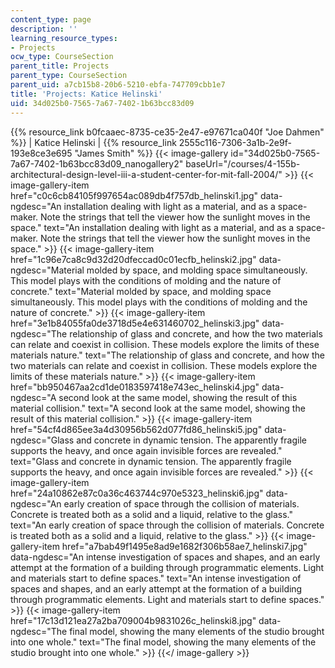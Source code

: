 ```yaml
---
content_type: page
description: ''
learning_resource_types:
- Projects
ocw_type: CourseSection
parent_title: Projects
parent_type: CourseSection
parent_uid: a7cb15b8-20b6-5210-ebfa-747709cbb1e7
title: 'Projects: Katice Helinski'
uid: 34d025b0-7565-7a67-7402-1b63bcc83d09
---
```


{{% resource_link b0fcaaec-8735-ce35-2e47-e97671ca040f "Joe Dahmen" %}} | Katice Helinski | {{% resource_link 2555c116-7306-3a1b-2e9f-193e8ce3e695 "James Smith" %}}
{{< image-gallery id="34d025b0-7565-7a67-7402-1b63bcc83d09_nanogallery2" baseUrl="/courses/4-155b-architectural-design-level-iii-a-student-center-for-mit-fall-2004/" >}}
{{< image-gallery-item href="c0c6cb84105f997654ac089db4f757db_helinski1.jpg" data-ngdesc="An installation dealing with light as a material, and as a space-maker. Note the strings that tell the viewer how the sunlight moves in the space." text="An installation dealing with light as a material, and as a space-maker. Note the strings that tell the viewer how the sunlight moves in the space." >}}
{{< image-gallery-item href="1c96e7ca8c9d32d20dfeccad0c01ecfb_helinski2.jpg" data-ngdesc="Material molded by space, and molding space simultaneously. This model plays with the conditions of molding and the nature of concrete." text="Material molded by space, and molding space simultaneously. This model plays with the conditions of molding and the nature of concrete." >}}
{{< image-gallery-item href="3e1b84055fa0de3718d5e4e631460702_helinski3.jpg" data-ngdesc="The relationship of glass and concrete, and how the two materials can relate and coexist in collision. These models explore the limits of these materials nature." text="The relationship of glass and concrete, and how the two materials can relate and coexist in collision. These models explore the limits of these materials nature." >}}
{{< image-gallery-item href="bb950467aa2cd1de0183597418e743ec_helinski4.jpg" data-ngdesc="A second look at the same model, showing the result of this material collision." text="A second look at the same model, showing the result of this material collision." >}}
{{< image-gallery-item href="54cf4d865ee3a4d30956b562d077fd86_helinski5.jpg" data-ngdesc="Glass and concrete in dynamic tension. The apparently fragile supports the heavy, and once again invisible forces are revealed." text="Glass and concrete in dynamic tension. The apparently fragile supports the heavy, and once again invisible forces are revealed." >}}
{{< image-gallery-item href="24a10862e87c0a36c463744c970e5323_helinski6.jpg" data-ngdesc="An early creation of space through the collision of materials. Concrete is treated both as a solid and a liquid, relative to the glass." text="An early creation of space through the collision of materials. Concrete is treated both as a solid and a liquid, relative to the glass." >}}
{{< image-gallery-item href="a7bab49f1495e8ad9e1682f306b58ae7_helinski7.jpg" data-ngdesc="An intense investigation of spaces and shapes, and an early attempt at the formation of a building through programmatic elements. Light and materials start to define spaces." text="An intense investigation of spaces and shapes, and an early attempt at the formation of a building through programmatic elements. Light and materials start to define spaces." >}}
{{< image-gallery-item href="17c13d121ea27a2ba709004b9831026c_helinski8.jpg" data-ngdesc="The final model, showing the many elements of the studio brought into one whole." text="The final model, showing the many elements of the studio brought into one whole." >}}
{{</ image-gallery >}}